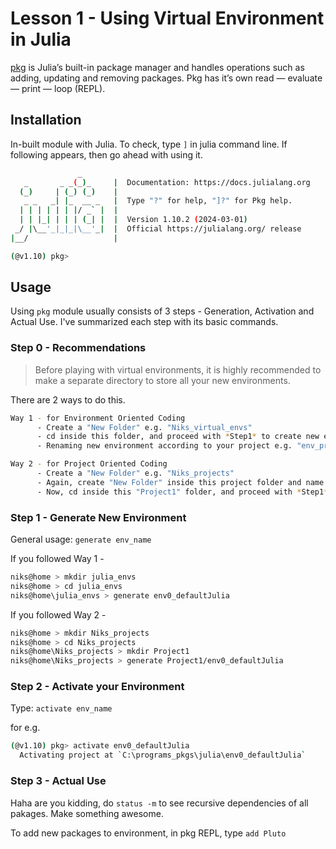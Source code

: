# Lesson 1 - Using Virtual Environment in Julia

[pkg](https://pkgdocs.julialang.org/v1/environments/) is Julia’s built-in package manager and handles operations such as adding, updating and removing packages. Pkg has it’s own read — evaluate — print — loop (REPL).

## Installation

In-built module with Julia. To check, type `]` in julia command line. If following appears, then go ahead with using it.

```bash
               _
   _       _ _(_)_     |  Documentation: https://docs.julialang.org
  (_)     | (_) (_)    |
   _ _   _| |_  __ _   |  Type "?" for help, "]?" for Pkg help.
  | | | | | | |/ _` |  |
  | | |_| | | | (_| |  |  Version 1.10.2 (2024-03-01)
 _/ |\__'_|_|_|\__'_|  |  Official https://julialang.org/ release
|__/                   |

(@v1.10) pkg>
```

## Usage

Using `pkg` module usually consists of 3 steps - Generation, Activation and Actual Use. I've summarized each step with its basic commands.

### Step 0 - Recommendations

> Before playing with virtual environments, it is highly recommended to make a separate directory to store all your new environments.

There are 2 ways to do this.

```bash
Way 1 - for Environment Oriented Coding
      - Create a "New Folder" e.g. "Niks_virtual_envs"
      - cd inside this folder, and proceed with *Step1* to create new environments here.
      - Renaming new environment according to your project e.g. "env_proj1" is recommended.

Way 2 - for Project Oriented Coding
      - Create a "New Folder" e.g. "Niks_projects"
      - Again, create "New Folder" inside this project folder and name it for e.g. "Project1"
      - Now, cd inside this "Project1" folder, and proceed with *Step1* to create new environment here.
```

### Step 1 - Generate New Environment

General usage: `generate env_name`

If you followed Way 1 - 
```bash
niks@home > mkdir julia_envs
niks@home > cd julia_envs
niks@home\julia_envs > generate env0_defaultJulia
```
If you followed Way 2 - 
```bash
niks@home > mkdir Niks_projects
niks@home > cd Niks_projects
niks@home\Niks_projects > mkdir Project1
niks@home\Niks_projects > generate Project1/env0_defaultJulia
```

### Step 2 - Activate your Environment

Type: `activate env_name`

for e.g.
```bash
(@v1.10) pkg> activate env0_defaultJulia
  Activating project at `C:\programs_pkgs\julia\env0_defaultJulia`
```

### Step 3 - Actual Use

Haha are you kidding, do `status -m` to see recursive dependencies of all pakages. Make something awesome.

To add new packages to environment, in pkg REPL, type `add Pluto`
